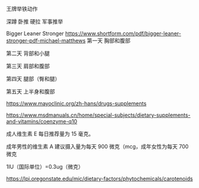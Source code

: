 
王牌举铁动作

深蹲
卧推
硬拉
军事推举


Bigger Leaner Stronger
https://www.shortform.com/pdf/bigger-leaner-stronger-pdf-michael-matthews
第一天
胸部和腹部

第二天
背部和小腿

第三天
肩部和腹部

第四天
腿部（臀和腿）

第五天
上半身和腹部



https://www.mayoclinic.org/zh-hans/drugs-supplements

https://www.msdmanuals.cn/home/special-subjects/dietary-supplements-and-vitamins/coenzyme-q10


成人维生素 E 每日推荐量为 15 毫克。

成年男性的维生素 A 建议摄入量为每天 900 微克（mcg，成年女性为每天 700 微克

1IU（国际单位）=0.3ug（微克）


https://lpi.oregonstate.edu/mic/dietary-factors/phytochemicals/carotenoids

